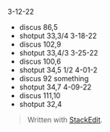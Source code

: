 3-12-22
- discus 86,5
 - shotput 33,3/4
3-18-22
 - discus 102,9
 - shotput 33,4/3
 3-25-22
  - discus 100,6
  - shotput 34,5 1/2
 4-01-2
  - discus 92 something 
  - shotput 34,7
 4-09-22
  - discus 111,10
  - shotput 32,4
> Written with [StackEdit](https://stackedit.io/).
<!--stackedit_data:
eyJoaXN0b3J5IjpbNzg0OTY1MjY4LDQ0OTMyNzUxNiwxMjE1MD
gzNjkxLDIxMzk5NDgyOTAsLTYzOTY5MTQ3MiwtMTY5NzgyOTQ4
MV19
-->